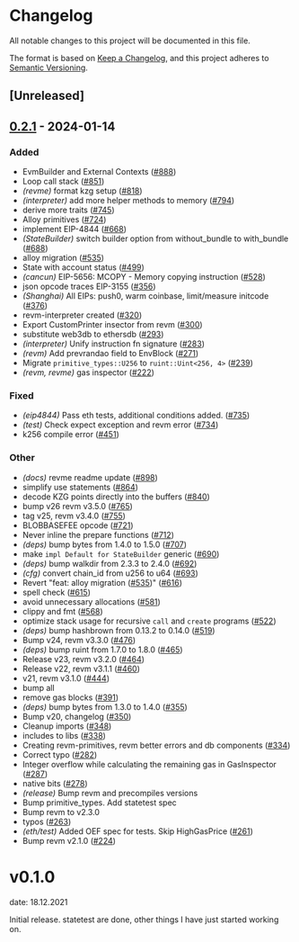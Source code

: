 # Changelog
All notable changes to this project will be documented in this file.

The format is based on [Keep a Changelog](https://keepachangelog.com/en/1.0.0/),
and this project adheres to [Semantic Versioning](https://semver.org/spec/v2.0.0.html).

## [Unreleased]

## [0.2.1](https://github.com/lorenzofero/revm/compare/revme-v0.2.0...revme-v0.2.1) - 2024-01-14

### Added
- EvmBuilder and External Contexts ([#888](https://github.com/lorenzofero/revm/pull/888))
- Loop call stack ([#851](https://github.com/lorenzofero/revm/pull/851))
- *(revme)* format kzg setup ([#818](https://github.com/lorenzofero/revm/pull/818))
- *(interpreter)* add more helper methods to memory ([#794](https://github.com/lorenzofero/revm/pull/794))
- derive more traits ([#745](https://github.com/lorenzofero/revm/pull/745))
- Alloy primitives ([#724](https://github.com/lorenzofero/revm/pull/724))
- implement EIP-4844 ([#668](https://github.com/lorenzofero/revm/pull/668))
- *(StateBuilder)* switch builder option from without_bundle to with_bundle ([#688](https://github.com/lorenzofero/revm/pull/688))
- alloy migration ([#535](https://github.com/lorenzofero/revm/pull/535))
- State with account status ([#499](https://github.com/lorenzofero/revm/pull/499))
- *(cancun)* EIP-5656: MCOPY - Memory copying instruction ([#528](https://github.com/lorenzofero/revm/pull/528))
- json opcode traces EIP-3155 ([#356](https://github.com/lorenzofero/revm/pull/356))
- *(Shanghai)* All EIPs: push0, warm coinbase, limit/measure initcode ([#376](https://github.com/lorenzofero/revm/pull/376))
- revm-interpreter created ([#320](https://github.com/lorenzofero/revm/pull/320))
- Export CustomPrinter insector from revm ([#300](https://github.com/lorenzofero/revm/pull/300))
- substitute web3db to ethersdb ([#293](https://github.com/lorenzofero/revm/pull/293))
- *(interpreter)* Unify instruction fn signature ([#283](https://github.com/lorenzofero/revm/pull/283))
- *(revm)* Add prevrandao field to EnvBlock ([#271](https://github.com/lorenzofero/revm/pull/271))
- Migrate `primitive_types::U256` to `ruint::Uint<256, 4>` ([#239](https://github.com/lorenzofero/revm/pull/239))
- *(revm, revme)* gas inspector ([#222](https://github.com/lorenzofero/revm/pull/222))

### Fixed
- *(eip4844)* Pass eth tests, additional conditions added. ([#735](https://github.com/lorenzofero/revm/pull/735))
- *(test)* Check expect exception and revm error ([#734](https://github.com/lorenzofero/revm/pull/734))
- k256 compile error ([#451](https://github.com/lorenzofero/revm/pull/451))

### Other
- *(docs)* revme readme update ([#898](https://github.com/lorenzofero/revm/pull/898))
- simplify use statements ([#864](https://github.com/lorenzofero/revm/pull/864))
- decode KZG points directly into the buffers ([#840](https://github.com/lorenzofero/revm/pull/840))
- bump v26 revm v3.5.0 ([#765](https://github.com/lorenzofero/revm/pull/765))
- tag v25, revm v3.4.0 ([#755](https://github.com/lorenzofero/revm/pull/755))
- BLOBBASEFEE opcode ([#721](https://github.com/lorenzofero/revm/pull/721))
- Never inline the prepare functions ([#712](https://github.com/lorenzofero/revm/pull/712))
- *(deps)* bump bytes from 1.4.0 to 1.5.0 ([#707](https://github.com/lorenzofero/revm/pull/707))
- make `impl Default for StateBuilder` generic ([#690](https://github.com/lorenzofero/revm/pull/690))
- *(deps)* bump walkdir from 2.3.3 to 2.4.0 ([#692](https://github.com/lorenzofero/revm/pull/692))
- *(cfg)* convert chain_id from u256 to u64 ([#693](https://github.com/lorenzofero/revm/pull/693))
- Revert "feat: alloy migration ([#535](https://github.com/lorenzofero/revm/pull/535))" ([#616](https://github.com/lorenzofero/revm/pull/616))
- spell check ([#615](https://github.com/lorenzofero/revm/pull/615))
- avoid unnecessary allocations ([#581](https://github.com/lorenzofero/revm/pull/581))
- clippy and fmt ([#568](https://github.com/lorenzofero/revm/pull/568))
- optimize stack usage for recursive `call` and `create` programs ([#522](https://github.com/lorenzofero/revm/pull/522))
- *(deps)* bump hashbrown from 0.13.2 to 0.14.0 ([#519](https://github.com/lorenzofero/revm/pull/519))
- Bump v24, revm v3.3.0 ([#476](https://github.com/lorenzofero/revm/pull/476))
- *(deps)* bump ruint from 1.7.0 to 1.8.0 ([#465](https://github.com/lorenzofero/revm/pull/465))
- Release v23, revm v3.2.0 ([#464](https://github.com/lorenzofero/revm/pull/464))
- Release v22, revm v3.1.1 ([#460](https://github.com/lorenzofero/revm/pull/460))
- v21, revm v3.1.0 ([#444](https://github.com/lorenzofero/revm/pull/444))
- bump all
- remove gas blocks ([#391](https://github.com/lorenzofero/revm/pull/391))
- *(deps)* bump bytes from 1.3.0 to 1.4.0 ([#355](https://github.com/lorenzofero/revm/pull/355))
- Bump v20, changelog ([#350](https://github.com/lorenzofero/revm/pull/350))
- Cleanup imports ([#348](https://github.com/lorenzofero/revm/pull/348))
- includes to libs ([#338](https://github.com/lorenzofero/revm/pull/338))
- Creating revm-primitives, revm better errors and db components  ([#334](https://github.com/lorenzofero/revm/pull/334))
- Correct typo ([#282](https://github.com/lorenzofero/revm/pull/282))
- Integer overflow while calculating the remaining gas in GasInspector ([#287](https://github.com/lorenzofero/revm/pull/287))
- native bits ([#278](https://github.com/lorenzofero/revm/pull/278))
- *(release)* Bump revm and precompiles versions
- Bump primitive_types. Add statetest spec
- Bump revm to v2.3.0
- typos ([#263](https://github.com/lorenzofero/revm/pull/263))
- *(eth/test)* Added OEF spec for tests. Skip HighGasPrice ([#261](https://github.com/lorenzofero/revm/pull/261))
- Bump revm v2.1.0 ([#224](https://github.com/lorenzofero/revm/pull/224))
# v0.1.0
date: 18.12.2021

Initial release. statetest are done, other things I have just started working on.